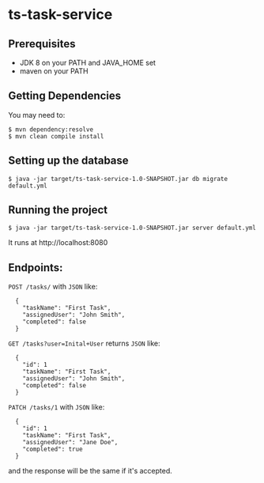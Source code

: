 # ts-task-service

## Prerequisites

- JDK 8 on your PATH and JAVA_HOME set
- maven on your PATH

## Getting Dependencies

You may need to:


    $ mvn dependency:resolve
    $ mvn clean compile install

## Setting up the database

    $ java -jar target/ts-task-service-1.0-SNAPSHOT.jar db migrate default.yml

## Running the project

    $ java -jar target/ts-task-service-1.0-SNAPSHOT.jar server default.yml

It runs at http://localhost:8080

## Endpoints:

`POST /tasks/` with `JSON` like:

      {
        "taskName": "First Task",
        "assignedUser": "John Smith",
        "completed": false
      }

`GET /tasks?user=Inital+User` returns `JSON` like:

      {
        "id": 1
        "taskName": "First Task",
        "assignedUser": "John Smith",
        "completed": false
      }

`PATCH /tasks/1` with `JSON` like:

      {
        "id": 1
        "taskName": "First Task",
        "assignedUser": "Jane Doe",
        "completed": true
      }

and the response will be the same if it's accepted.